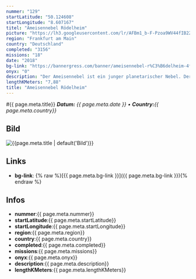 ```yaml
---
nummer: "129"
startLatitude: "50.124608"
startLongitude: "8.607167"
titel: "Ameisennebel Rödelheim"
picture: "https://lh3.googleusercontent.com/lr/AFBm1_b-F-Pzoa9WV44fIB22XEmZMdwkcJp1STG1ilpQ5PDrbb3G-_izL7wudM1gTBrPI7f2iAfh0vrPYIMqvt9irHz8IEZXuRSgrlxsUFyBSSG2meG7UTz7PYFEksVKiGJ3L7SzBBOe3aaZZUZcqOQ1Ff-K4HXiR0P-CotKVVV5nMegywhOAhRZVjHV-ta24K6RoLNPQ9vYQp92uaFmhSPyGh0x7qbWg30cXp8JUuQaWfAXQML0FxQbjy_ydyIkOTgXp30yRghDaEApgal88F80IRQ_w7jYvreNvzVVooRPf2rCmAPpn4-W0D5ng9-Ryhn-4iFpdwIYLar70fA4gisEh37G7UgxgLxpDosun7fityWdfqMgkinA3DrYnrVEBZg2dG5YJWWkCFTvG4Zv2YajaW-fMPH9ltLgNfrvUF-ZV5sGjUA9ZsiZjFk3lzJC6XKfoa2y3Z-4YgKDODtWntXRy9aydlpF1cN3eNr_FAJhbG8mPsvDSYnH75iev2rcQTxn7bT4_FPkh2mbi2_stT1RGEjECZB0n9qCxfVSgNnJ9v5dT8AT6hFp9MWet0-OgYqn7i9n-MwO4wBgR-93aVOtI2KlRBiOj079QMQV2-Y8uekbhhHB0Sq6JrlFBGDqd9WRtte8Gw1fadZH4JP3SqhNCyJic8PokEybA8xJD7uLsdSJ9b1LwcGAhRbgbllFZn-eYL0gQV-GVlHf1Fuhizl0A9wNADNo_S2pKdb2vKCb2Ap4Y-qP4ly5qxycdaLHS0NiGbudgINv_yOzl2lYDCJ0CsSsAn0tzWyXZWfffZTYvRDILwVKtJB-8LFsufSj04aCgPuqSPJW-BtZbCHkW3eHjOV9wG-oMVnF9WBf"
region: "Frankfurt am Main"
country: "Deutschland"
completed: "3156"
missions: "18"
date: "2018"
bg-link: "https://bannergress.com/banner/ameisennebel-r%C3%B6delheim-4f83"
onyx: "0"
description: "Der Ameisennebel ist ein junger planetarischer Nebel. Der Name Ameisennebel kommt von seinem Aussehen, da er dem Thorax einer Ameise ähnelt."
lengthKMeters: "7,88"
title: "Ameisennebel Rödelheim"
---
```


#{{ page.meta.title}}
_**Datum:** {{ page.meta.date }} • **Country:**{{ page.meta.country}}_

## Bild
![{{page.meta.title | default('Bild')}}]({{page.meta.picture}})

## Links
- **bg-link**: {% raw %}[{{ page.meta.bg-link }}]({{ page.meta.bg-link }}){% endraw %}

## Infos
- **nummer**:{{ page.meta.nummer}}
- **startLatitude**:{{ page.meta.startLatitude}}
- **startLongitude**:{{ page.meta.startLongitude}}
- **region**:{{ page.meta.region}}
- **country**:{{ page.meta.country}}
- **completed**:{{ page.meta.completed}}
- **missions**:{{ page.meta.missions}}
- **onyx**:{{ page.meta.onyx}}
- **description**:{{ page.meta.description}}
- **lengthKMeters**:{{ page.meta.lengthKMeters}}

